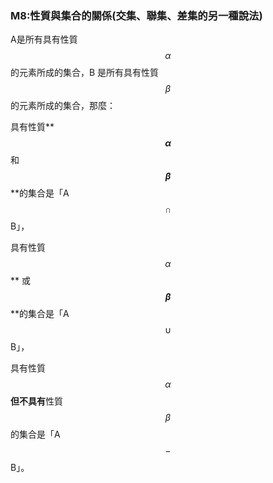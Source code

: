 ### M8:性質與集合的關係\(交集、聯集、差集的另一種說法\)

A是所有具有性質$$\alpha$$ 的元素所成的集合，B 是所有具有性質 $$\beta$$ 的元素所成的集合，那麼：

具有性質** **$$\alpha$$** 和 **$$\beta$$** **的集合是「A$$\cap$$ B」，

具有性質 $$\alpha$$** 或 **$$\beta$$** **的集合是「A$$\cup$$ B」，

具有性質 $$\alpha$$ **但不具有**性質 $$\beta$$ 的集合是「A$$-$$ B」。

